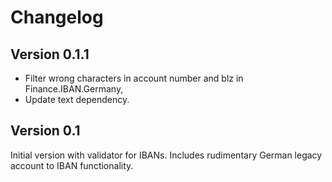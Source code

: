 # Changelog

## Version 0.1.1

 * Filter wrong characters in account number and blz in Finance.IBAN.Germany,
 * Update text dependency.

## Version 0.1

Initial version with validator for IBANs. Includes rudimentary German legacy account to IBAN functionality.

